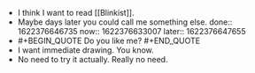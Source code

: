 - I think I want to read [[Blinkist]].
- Maybe days later you could call me something else.
  done:: 1622376646735
  now:: 1622376633007
  later:: 1622376647655
-
  #+BEGIN_QUOTE
  Do you like me? 
  #+END_QUOTE
- I want immediate drawing. You know.
- No need to try it actually. Really no need.